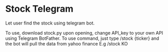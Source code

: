 # Stock Telegram
 Let user find the stock using telegram bot.
 
 To use, download stock.py
 upon opening, change API_key to your own API using Telegram BotFather.
 To use command, just type /stock {ticker} and the bot will pull the data from yahoo finance
 E.g /stock KO
